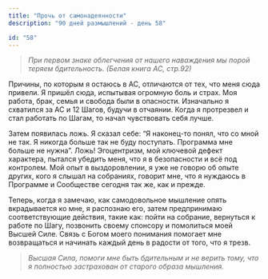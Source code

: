 ```yaml
---
title: "Прочь от самонадеянности"
description: "90 дней размышлений - день 58"

id: "58"
---
```


> _При первом знаке облегчения от нашего наваждения мы порой теряем
> бдительность. (Белая книга АС, стр.92)_

Причины, по которым я остаюсь в АС, отличаются от тех, что меня сюда привели.
Я пришёл сюда, испытывая огромную боль и страх. Моя работа, брак, семья и
свобода были в опасности. Изначально я схватился за АС и 12 Шагов, будучи в
отчаянии. Когда я протрезвел и стал работать по Шагам, то начал чувствовать
себя лучше.

Затем появилась ложь. Я сказал себе: “Я наконец-то понял, что со мной не так.
Я никогда больше так не буду поступать. Программа мне больше не нужна”. Ложь!
Эгоцентризм, мой ключевой дефект характера, пытался убедить меня, что я в
безопасности и всё под контролем. Мой опыт в выздоровлении, я уже не говорю об
опыте других, кого я слышал на собраниях, говорит мне, что я нуждаюсь в
Программе и Сообществе сегодня так же, как и прежде.

Теперь, когда я замечаю, как самодовольное мышление опять вкрадывается ко мне,
я распознаю его, затем предпринимаю соответствующие действия, такие как: пойти
на собрание, вернуться к работе по Шагу, позвонить своему спонсору и
помолиться моей Высшей Силе. Связь с Богом моего понимания помогает мне
возвращаться и начинать каждый день в радости от того, что я трезв.

> _Высшая Сила, помоги мне быть бдительным и не верить тому, что я полностью
> застрахован от старого образа мышления._
